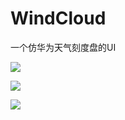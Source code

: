# WindCloud
一个仿华为天气刻度盘的UI

![](http://i.imgur.com/tHw8sMB.png)

![](http://i.imgur.com/cBinwSK.png)

![](http://i.imgur.com/6v5f6Qv.png)
